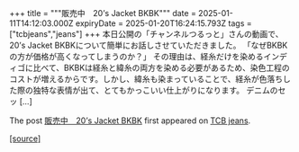 +++
title = """販売中　20’s Jacket BKBK"""
date = 2025-01-11T14:12:03.000Z
expiryDate = 2025-01-20T16:24:15.793Z
tags = ["tcbjeans","jeans"]
+++
本日公開の「チャンネルつるっと」さんの動画で、20’s Jacket BKBKについて簡単にお話しさせていただきました。 「なぜBKBKの方が価格が高くなってしまうのか？」 その理由は、経糸だけを染めるインディゴに比べて、BKBKは経糸と緯糸の両方を染める必要があるため、染色工程のコストが増えるからです。しかし、緯糸も染まっていることで、経糸が色落ちした際の独特な表情が出て、とてもかっこいい仕上がりになります。 デニムのセッ \[…\]

The post [販売中　20’s Jacket BKBK](http://tcbjeans.com/2025/01/11/50728) first appeared on [TCB jeans](http://tcbjeans.com).

[[source]](http://tcbjeans.com/2025/01/11/50728)
